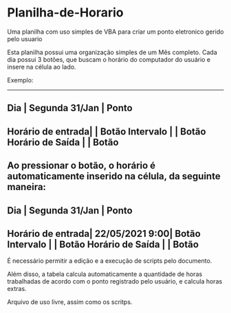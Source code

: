 # Planilha-de-Horario
Uma planilha com uso simples de VBA para criar um ponto eletronico gerido pelo usuario

Esta planilha possui uma organização simples de um Mês completo. Cada dia possui 3 botões, que buscam o horário do computador do usuário e insere
na célula ao lado. 

Exemplo:

----------------------------------------------------
Dia         | Segunda 31/Jan |  Ponto
----------------------------------------------------
Horário de entrada|                |  Botão
Intervalo         |                |  Botão
Horário de Saída  |                |  Botão
----------------------------------------------------

Ao pressionar o botão, o horário é automaticamente inserido na célula, da seguinte maneira:
----------------------------------------------------
Dia         | Segunda 31/Jan |  Ponto
----------------------------------------------------
Horário de entrada| 22/05/2021 9:00|  Botão
Intervalo         |                |  Botão
Horário de Saída  |                |  Botão
----------------------------------------------------
É necessário permitir a edição e a execução de scripts pelo documento.

Além disso, a tabela calcula automaticamente a quantidade de horas trabalhadas de acordo com o ponto registrado pelo usuário, e calcula horas extras.

Arquivo de uso livre, assim como os scritps.
